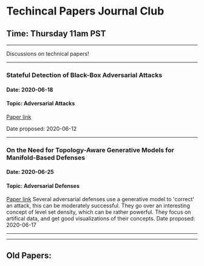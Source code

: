 # Techincal Papers Journal Club
## Time: Thursday 11am PST

________

Discussions on technical papers!

****
### Stateful Detection of Black-Box Adversarial Attacks
#### Date: 2020-06-18
#### Topic: Adversarial Attacks
[Paper link](https://arxiv.org/abs/1907.05587)

Date proposed: 2020-06-12

****

### On the Need for Topology-Aware Generative Models for Manifold-Based Defenses
#### Date: 2020-06-25
#### Topic: Adversarial Defenses
[Paper link](https://arxiv.org/abs/1909.03334)
Several adversarial defenses use a generative model to 'correct' an attack, this can be moderately successful. They go over an interesting concept of level set density, which can be rather powerful. They focus on artifical data, and get good visualizations of their concepts.
Date proposed: 2020-06-17

****


****************

## Old Papers:

